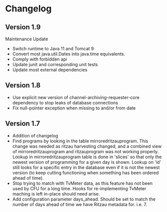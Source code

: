 # Changelog

## Version 1.9
Maintenance Update
* Switch runtime to Java 11 and Tomcat 9
* Convert most java.util.Dates into java.time equivalents.
* Comply with forbidden api
* Update junit and corresponding unit tests
* Update most external dependencies

## Version 1.8
* Use explicit new version of channel-archiving-requester-core dependency to stop leaks of database connections
* Fix null-pointer exception when missing to and/or from date

## Version 1.7
* Addition of changelog
* Find programs by looking in the table mirroredritzauprogram. This change was needed as ritzau harvesting changed, and a combined view of mirroredritzauprogram and ritzauprogram was not working properly. Lookup in mirroredritzauprogram table is done in 'slices' so that only the newest version of programming for a given day is shown. Lookup on 'id' still looks for a specific entry in the database even if it is not the newest version (to keep cutting functioning when something has been ordered ahead of time).
* Stop trying to match with TvMeter data, as this feature has not been used by CFU for a long time. Hooks for re-implementing TvMeter maching is left in-place should need arise.
* Add configuration parameter days_ahead. Should be set to match the number of days ahead of time we have Ritzau metadata for. i.e. 7.

